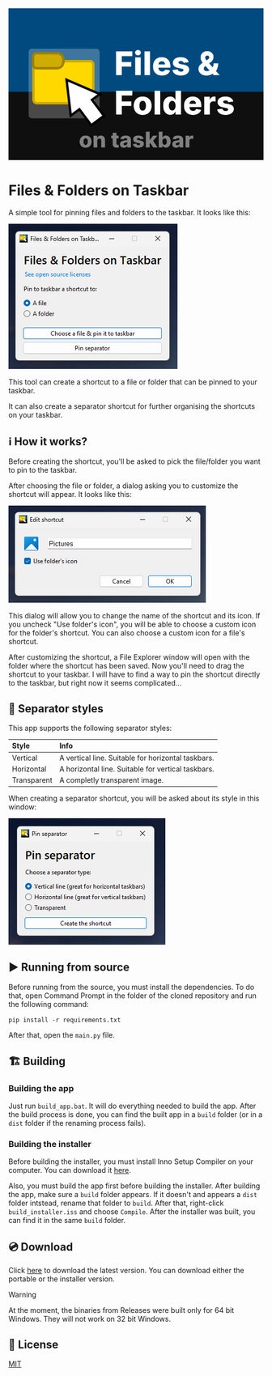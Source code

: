 <div align="center">
    <img src="assets/banner.png">
</div>

# Files & Folders on Taskbar
A simple tool for pinning files and folders to the taskbar. It looks like this:

![Screenshot](assets/screenshot.png)

This tool can create a shortcut to a file or folder that can be pinned to your taskbar. 

It can also create a separator shortcut for further organising the shortcuts on your taskbar.

## ℹ️ How it works?
Before creating the shortcut, you'll be asked to pick the file/folder you want to pin to the taskbar. 

After choosing the file or folder, a dialog asking you to customize the shortcut will appear. It looks like this:

![Customization dialog](assets/screenshot_shortcut_customization.png)

This dialog will allow you to change the name of the shortcut and its icon. If you uncheck "Use folder's icon", you will be able to choose a custom icon for the folder's shortcut. You can also choose a custom icon for a file's shortcut.

After customizing the shortcut, a File Explorer window will open with the folder where the shortcut has been saved. Now you'll need to drag the shortcut to your taskbar. I will have to find a way to pin the shortcut directly to the taskbar, but right now it seems complicated...

## 🎨 Separator styles
This app supports the following separator styles:

| Style | Info |
|:------|:-----|
| Vertical | A vertical line. Suitable for horizontal taskbars.
| Horizontal | A horizontal line. Suitable for vertical taskbars.
| Transparent | A completly transparent image.

When creating a separator shortcut, you will be asked about its style in this window:

![Pin separator window](assets/screenshot_separators.png)

## ▶️ Running from source
Before running from the source, you must install the dependencies. To do that, open Command Prompt in the folder of the cloned repository and run the following command:

```
pip install -r requirements.txt
```

After that, open the `main.py` file.

## 🏗️ Building

### Building the app
Just run `build_app.bat`. It will do everything needed to build the app. After the build process is done, you can find the built app in a `build` folder (or in a `dist` folder if the renaming process fails).

### Building the installer
Before building the installer, you must install Inno Setup Compiler on your computer. You can download it [here](https://jrsoftware.org/isdl.php/).

Also, you must build the app first before building the installer. After building the app, make sure a `build` folder appears. If it doesn't and appears a `dist` folder intstead, rename that folder to `build`. After that, right-click `build_installer.iss` and choose `Compile`. After the installer was built, you can find it in the same `build` folder.

## 💿 Download
Click [here](https://github.com/Valer100/Files-and-Folders-on-Taskbar/releases/latest) to download the latest version. You can download either the portable or the installer version.

> [!WARNING]
> At the moment, the binaries from Releases were built only for 64 bit Windows. They will not work on 32 bit Windows.

## 📜 License
[MIT](https://github.com/Valer100/Files-and-Folders-on-Taskbar/blob/main/LICENSE)